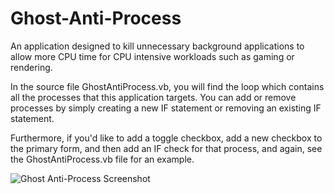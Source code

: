 # Ghost-Anti-Process
An application designed to kill unnecessary background applications to allow more CPU time for CPU intensive workloads such as gaming or rendering.

In the source file GhostAntiProcess.vb, you will find the loop which contains all the processes that this application targets. You can add or remove processes by simply creating a new IF statement or removing an existing IF statement.

Furthermore, if you'd like to add a toggle checkbox, add a new checkbox to the primary form, and then add an IF check for that process, and again, see the GhostAntiProcess.vb file for an example.


![Ghost Anti-Process Screenshot](https://i.imgur.com/ti5R2zA.gif)
